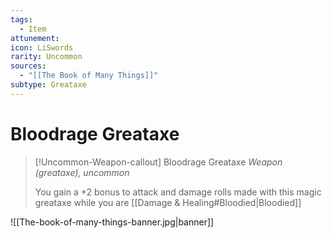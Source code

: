 ```yaml
---
tags:
  - Item
attunement: 
icon: LiSwords
rarity: Uncommon
sources:
  - "[[The Book of Many Things]]"
subtype: Greataxe
---
```


# Bloodrage Greataxe

>[!Uncommon-Weapon-callout] Bloodrage Greataxe
>_Weapon (greataxe), uncommon_
>
> You gain a +2 bonus to attack and damage rolls made with this magic greataxe while you are [[Damage & Healing#Bloodied|Bloodied]]

![[The-book-of-many-things-banner.jpg|banner]]
